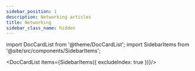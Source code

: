 ```yaml
---
sidebar_position: 1
description: Networking articles
title: Networking
sidebar_class_name: hidden
---
```


import DocCardList from '@theme/DocCardList';
import SidebarItems from '@site/src/components/SidebarItems';

<DocCardList items={SidebarItems({ excludeIndex: true })}/>
